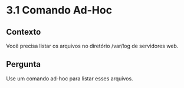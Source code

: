 # 3.1 Comando Ad-Hoc

## Contexto
Você precisa listar os arquivos no diretório /var/log de servidores web.

## Pergunta
Use um comando ad-hoc para listar esses arquivos.